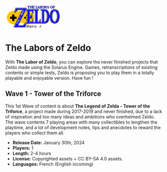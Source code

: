 ![Logo](data/logos/logo.png)

# The Labors of Zeldo

With **The Labor of Zeldo**, you can explore the never finished projects that Zeldo made using the Solarus Engine.
Games, retranscriptions of existing contents or simple tests, Zeldo is proposing you to play them in a totally playable and enjoyable version.
Have fun !

## Wave 1 - Tower of the Triforce

This 1st Wave of content is about **The Legend of Zelda - Tower of the Triforce**, a project made during 2017-2019 and never finished, due to a lack of inspiration and too many ideas and ambitions who overhelmed Zeldo.
The wave contents 7 playing areas with many collectibles to lengthen the playtime, and a lot of development notes, tips and anecdotes to reward the players who collect them all.

- **Release Date:** January 30th, 2024
- **Players:** 1
- **Length:** 2-4 hours
- **License:** Copyrighted assets + CC BY-SA 4.0 assets.
- **Languages:** French (English incoming)
